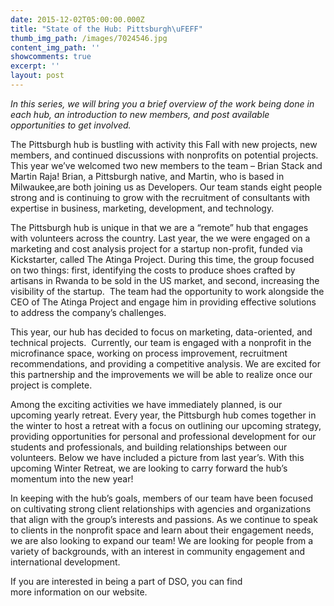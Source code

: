 ```yaml
---
date: 2015-12-02T05:00:00.000Z
title: "State of the Hub: Pittsburgh\uFEFF"
thumb_img_path: /images/7024546.jpg
content_img_path: ''
showcomments: true
excerpt: ''
layout: post
---
```

*In this series, we will bring you a brief overview of the work being done in each hub, an introduction to new members, and post available opportunities to get involved.* 

The Pittsburgh hub is bustling with activity this Fall with new projects, new members, and continued discussions with nonprofits on potential projects. This year we’ve welcomed two new members to the team &#8211; Brian Stack and Martin Raja! Brian, a Pittsburgh native, and Martin, who is based in Milwaukee,are both joining us as Developers. Our team stands eight people strong and is continuing to grow with the recruitment of consultants with expertise in business, marketing, development, and technology.

The Pittsburgh hub is unique in that we are a “remote” hub that engages with volunteers across the country. Last year, the we were engaged on a marketing and cost analysis project for a startup non-profit, funded via Kickstarter, called The Atinga Project. During this time, the group focused on two things: first, identifying the costs to produce shoes crafted by artisans in Rwanda to be sold in the US market, and second, increasing the visibility of the startup.  The team had the opportunity to work alongside the CEO of The Atinga Project and engage him in providing effective solutions to address the company’s challenges.

This year, our hub has decided to focus on marketing, data-oriented, and technical projects.  Currently, our team is engaged with a nonprofit in the microfinance space, working on process improvement, recruitment recommendations, and providing a competitive analysis. We are excited for this partnership and the improvements we will be able to realize once our project is complete.

Among the exciting activities we have immediately planned, is our upcoming yearly retreat. Every year, the Pittsburgh hub comes together in the winter to host a retreat with a focus on outlining our upcoming strategy, providing opportunities for personal and professional development for our students and professionals, and building relationships between our volunteers. Below we have included a picture from last year&#8217;s. With this upcoming Winter Retreat, we are looking to carry forward the hub’s momentum into the new year!

In keeping with the hub’s goals, members of our team have been focused on cultivating strong client relationships with agencies and organizations that align with the group’s interests and passions. As we continue to speak to clients in the nonprofit space and learn about their engagement needs, we are also looking to expand our team! We are looking for people from a variety of backgrounds, with an interest in community engagement and international development. 

If you are interested in being a part of DSO, you can find more information on our website.